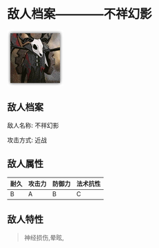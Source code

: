 # 敌人档案————不祥幻影

![不祥幻影](./eneIcons/不祥幻影.png)

## 敌人档案

敌人名称: 不祥幻影

攻击方式: 近战

## 敌人属性

| 耐久      | 攻击力  | 防御力 | 法术抗性 |
|---------|------|-----|------|
| B | A | B | C |

## 敌人特性
> 神经损伤,晕眩,
